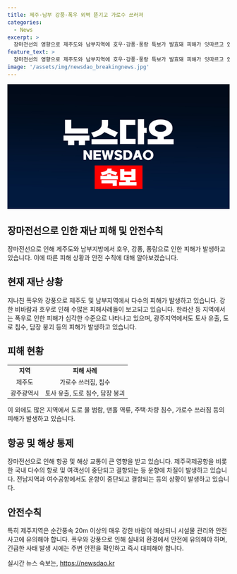 ```yaml
---
title: 제주·남부 강풍·폭우 외벽 뜯기고 가로수 쓰러져
categories:
  - News
excerpt: >
  장마전선의 영향으로 제주도와 남부지역에 호우·강풍·풍랑 특보가 발효돼 피해가 잇따르고 있다. 제주공항은 강풍과 급변풍 경보가 발효 중으로 항공기 운항이 차질을 빚고 있다. 전날부터 누적 강수량은 제주 한라산 진달래밭 338.5㎜로 많은 비가 내렸으며, 도로 침수, 가로수 쓰러짐, 건물 외벽 떨어짐 등 피해 사례가 속출하고 있다. 기상청은 해안을 중심으로 매우 강한 바람이 불어 시설물 관리와 안전에 유의할 것을 당부했다.
feature_text: >
  장마전선의 영향으로 제주도와 남부지역에 호우·강풍·풍랑 특보가 발효돼 피해가 잇따르고 있다. 제주공항은 강풍과 급변풍 경보가 발효 중으로 항공기 운항이 차질을 빚고 있다. 전날부터 누적 강수량은 제주 한라산 진달래밭 338.5㎜로 많은 비가 내렸으며, 도로 침수, 가로수 쓰러짐, 건물 외벽 떨어짐 등 피해 사례가 속출하고 있다. 기상청은 해안을 중심으로 매우 강한 바람이 불어 시설물 관리와 안전에 유의할 것을 당부했다.
image: '/assets/img/newsdao_breakingnews.jpg'
---
```


<p><img src="/assets/img/newsdao_breakingnews.jpg" alt="implanttips 속보" /></p>

<h2 data-ke-size="size26">장마전선으로 인한 재난 피해 및 안전수칙</h2>

<p data-ke-size="size16">장마전선으로 인해 제주도와 남부지방에서 호우, 강풍, 풍랑으로 인한 피해가 발생하고 있습니다. 이에 따른 피해 상황과 안전 수칙에 대해 알아보겠습니다.</p>

<h2 data-ke-size="size24">현재 재난 상황</h2>

<p data-ke-size="size16">지나친 폭우와 강풍으로 제주도 및 남부지역에서 다수의 피해가 발생하고 있습니다. 강한 비바람과 호우로 인해 수많은 피해사례들이 보고되고 있습니다. 한라산 등 지역에서는 폭우로 인한 피해가 심각한 수준으로 나타나고 있으며, 광주지역에서도 토사 유출, 도로 침수, 담장 붕괴 등의 피해가 발생하고 있습니다.</p>

<h2 data-ke-size="size24">피해 현황</h2>

<table>
  <tr>
    <td style="text-align: center; height: 17px;"><b>지역</b></td>
    <td style="text-align: center; height: 17px;"><b>피해 사례</b></td>
  </tr>
  <tr>
    <td style="text-align: center; height: 17px;">제주도</td>
    <td style="text-align: center; height: 17px;">가로수 쓰러짐, 침수</td>
  </tr>
  <tr>
    <td style="text-align: center; height: 17px;">광주광역시</td>
    <td style="text-align: center; height: 17px;">토사 유출, 도로 침수, 담장 붕괴</td>
  </tr>
</table>

<p data-ke-size="size16">이 외에도 많은 지역에서 도로 물 범람, 맨홀 역류, 주택·차량 침수, 가로수 쓰러짐 등의 피해가 발생하고 있습니다.</p>

<h2 data-ke-size="size24">항공 및 해상 통제</h2>

<p data-ke-size="size16">장마전선으로 인해 항공 및 해상 교통이 큰 영향을 받고 있습니다. 제주국제공항을 비롯한 국내 다수의 항로 및 여객선이 중단되고 결항되는 등 운항에 차질이 발생하고 있습니다. 전남지역과 여수공항에서도 운항이 중단되고 결항되는 등의 상황이 발생하고 있습니다.</p>

<h2 data-ke-size="size24">안전수칙</h2>

<p data-ke-size="size16">특히 제주지역은 순간풍속 20m 이상의 매우 강한 바람이 예상되니 시설물 관리와 안전사고에 유의해야 합니다. 폭우와 강풍으로 인해 실내외 환경에서 안전에 유의해야 하며, 긴급한 사태 발생 시에는 주변 안전을 확인하고 즉시 대피해야 합니다.</p>
실시간 뉴스 속보는, <a href="https://newsdao.kr" rel="dofollow">https://newsdao.kr</a>


